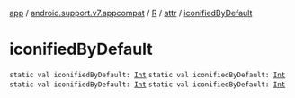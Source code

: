 [app](../../../index.md) / [android.support.v7.appcompat](../../index.md) / [R](../index.md) / [attr](index.md) / [iconifiedByDefault](.)

# iconifiedByDefault

`static val iconifiedByDefault: `[`Int`](https://kotlinlang.org/api/latest/jvm/stdlib/kotlin/-int/index.html)
`static val iconifiedByDefault: `[`Int`](https://kotlinlang.org/api/latest/jvm/stdlib/kotlin/-int/index.html)
`static val iconifiedByDefault: `[`Int`](https://kotlinlang.org/api/latest/jvm/stdlib/kotlin/-int/index.html)
`static val iconifiedByDefault: `[`Int`](https://kotlinlang.org/api/latest/jvm/stdlib/kotlin/-int/index.html)